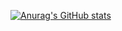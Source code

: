 [![Anurag's GitHub stats](https://github-readme-stats.vercel.app/api?username=Antonzo)](https://github.com/anuraghazra/Antonzo)
